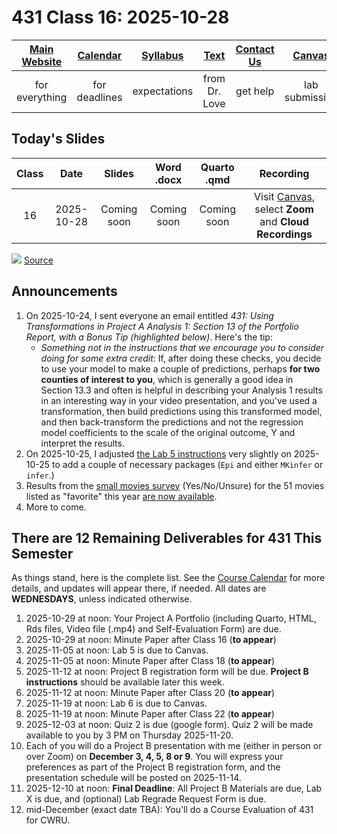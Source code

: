 # 431 Class 16: 2025-10-28

[Main Website](https://thomaselove.github.io/431-2025/) | [Calendar](https://thomaselove.github.io/431-2025/calendar.html) | [Syllabus](https://thomaselove.github.io/431-syllabus-2025/) | [Text](https://thomaselove.github.io/431-book/) | [Contact Us](https://thomaselove.github.io/431-2025/contact.html) | [Canvas](https://canvas.case.edu) | [Data and Code](https://github.com/THOMASELOVE/431-data)
:-----------: | :--------------: | :----------: | :---------: | :-------------: | :-----------: | :------------:
for everything | for deadlines | expectations | from Dr. Love | get help | lab submission | for downloads

## Today's Slides

Class | Date | Slides | Word .docx | Quarto .qmd | Recording
:---: | :--------: | :------: | :------: | :------: | :-------------:
16 | 2025-10-28 | Coming soon | Coming soon | Coming soon | Visit [Canvas](https://canvas.case.edu/), select **Zoom** and **Cloud Recordings**

<!-- 

16 | 2025-10-28 | **[Slides 16](https://thomaselove.github.io/431-slides-2025/class16.html)** | **[Word 16](https://thomaselove.github.io/431-slides-2025/class16w.docx)** | **[Code 16](https://github.com/THOMASELOVE/431-slides-2025/blob/main/class16.qmd)** | Visit [Canvas](https://canvas.case.edu/), select **Zoom** and **Cloud Recordings**

-->

![](https://imgs.xkcd.com/comics/replication_crisis.png) [Source](https://xkcd.com/3117/)

## Announcements

1. On 2025-10-24, I sent everyone an email entitled *431: Using Transformations in Project A Analysis 1: Section 13 of the Portfolio Report, with a Bonus Tip (highlighted below)*. Here's the tip:
    - *Something not in the instructions that we encourage you to consider doing for some extra credit*: If, after doing these checks, you decide to use your model to make a couple of predictions, perhaps **for two counties of interest to you**, which is generally a good idea in Section 13.3 and often is helpful in describing your Analysis 1 results in an interesting way in your video presentation, and you've used a transformation, then build predictions using this transformed model, and then back-transform the predictions and not the regression model coefficients to the scale of the original outcome, Y and  interpret the results.
2. On 2025-10-25, I adjusted [the Lab 5 instructions](https://github.com/THOMASELOVE/431-labs-2025/tree/main/lab5) very slightly on 2025-10-25 to add a couple of necessary packages (`Epi` and either `MKinfer` or `infer`.)
3. Results from the [small movies survey](https://github.com/THOMASELOVE/431-classes-2025/blob/main/movies/small_survey.md) (Yes/No/Unsure) for the 51 movies listed as "favorite" this year [are now available](https://github.com/THOMASELOVE/431-classes-2025/blob/main/movies/small_survey.md).
4. More to come.

## There are 12 Remaining Deliverables for 431 This Semester

As things stand, here is the complete list. See the [Course Calendar](https://thomaselove.github.io/431-2025/calendar.html) for more details, and updates will appear there, if needed. All dates are **WEDNESDAYS**, unless indicated otherwise.

1. 2025-10-29 at noon: Your Project A Portfolio (including Quarto, HTML, Rds files, Video file (.mp4) and Self-Evaluation Form) are due.
2. 2025-10-29 at noon: Minute Paper after Class 16 (**to appear**)
3. 2025-11-05 at noon: Lab 5 is due to Canvas.
4. 2025-11-05 at noon: Minute Paper after Class 18 (**to appear**)
5. 2025-11-12 at noon: Project B registration form will be due. **Project B instructions** should be available later this week.
6. 2025-11-12 at noon: Minute Paper after Class 20 (**to appear**)
7. 2025-11-19 at noon: Lab 6 is due to Canvas.
8. 2025-11-19 at noon: Minute Paper after Class 22 (**to appear**)
9. 2025-12-03 at noon: Quiz 2 is due (google form). Quiz 2 will be made available to you by 3 PM on Thursday 2025-11-20.
10. Each of you will do a Project B presentation with me (either in person or over Zoom) on **December 3, 4, 5, 8 or 9**. You will express your preferences as part of the Project B registration form, and the presentation schedule will be posted on 2025-11-14.
11. 2025-12-10 at noon: **Final Deadline**: All Project B Materials are due, Lab X is due, and (optional) Lab Regrade Request Form is due.
12. mid-December (exact date TBA): You'll do a Course Evaluation of 431 for CWRU.


